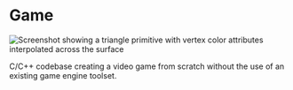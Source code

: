 # Game
![Screenshot showing a triangle primitive with vertex color attributes interpolated across the surface](https://user-images.githubusercontent.com/72559002/217936527-0d3692ce-081d-4f80-9fea-f3174fa5047d.PNG "Screenshot")

C/C++ codebase creating a video game from scratch without the use of an existing game engine toolset.  
